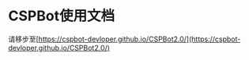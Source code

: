 # CSPBot使用文档
请移步至[https://cspbot-devloper.github.io/CSPBot2.0/](https://cspbot-devloper.github.io/CSPBot2.0/)
